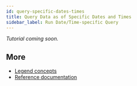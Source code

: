 ```yaml
---
id: query-specific-dates-times
title: Query Data as of Specific Dates and Times
sidebar_label: Run Date/Time-specific Query
---
```


_Tutorial coming soon._

## More
- [Legend concepts](../concepts/legend-concepts)
- [Reference documentation](../reference/legend-language)